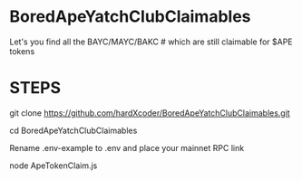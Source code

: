 # BoredApeYatchClubClaimables

Let's you find all the BAYC/MAYC/BAKC # which are still claimable for $APE tokens

# STEPS

git clone https://github.com/hardXcoder/BoredApeYatchClubClaimables.git

cd BoredApeYatchClubClaimables

Rename .env-example to .env and place your mainnet RPC link

node ApeTokenClaim.js
